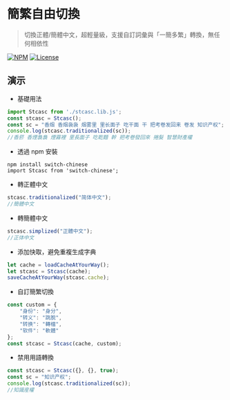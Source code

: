 簡繁自由切換
===
> 切換正體/簡體中文，超輕量級，支援自訂詞彙與「一簡多繁」轉換，無任何相依性

[![NPM](https://img.shields.io/npm/v/switch-chinese.svg)](https://www.npmjs.com/package/switch-chinese) [![License](https://img.shields.io/badge/license-MIT-brightgreen.svg)](https://www.npmjs.com/package/switch-chinese)


演示
---
+ 基礎用法

``` js
import Stcasc from './stcasc.lib.js';
const stcasc = Stcasc();
const sc = "香烟 香烟袅袅 烟雾里 里长面子 吃干面 干 把考卷发回来 卷发 知识产权";
console.log(stcasc.traditionalized(sc));
//香菸 香煙裊裊 煙霧裡 里長面子 吃乾麵 幹 把考卷發回來 捲髮 智慧財產權
```


+ 透過 npm 安裝

``` shell
npm install switch-chinese
import Stcasc from 'switch-chinese';
```

+ 轉正體中文

``` js
stcasc.traditionalized("简体中文");
//簡體中文
```

+ 轉簡體中文

``` js
stcasc.simplized("正體中文");
//正体中文
```

+ 添加快取，避免重複生成字典

``` js
let cache = loadCacheAtYourWay();
let stcasc = Stcasc(cache);
saveCacheAtYourWay(stcasc.cache);
```

+ 自訂簡繁切換

``` js
const custom = {
	"身份": "身分",
	"转义": "跳脫",
	"转换": "轉檔",
	"软件": "軟體"
};
const stcasc = Stcasc(cache, custom);
```

+ 禁用用語轉換

``` js
const stcasc = Stcasc({}, {}, true);
const sc = "知识产权";
console.log(stcasc.traditionalized(sc));
//知識産權
```
